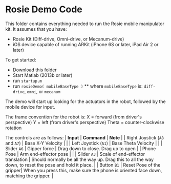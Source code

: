 # Rosie Demo Code

This folder contains everything needed to run the Rosie mobile manipulator kit.  It assumes that you have:
* Rosie Kit (Diff-drive, Omni-drive, or Mecanum-drive)
* iOS device capable of running ARKit (iPhone 6S or later, iPad Air 2 or later)

To get started:
* Download this folder
* Start Matlab (2013b or later)
* run `startup.m`
* run `rosieDemo( mobileBaseType )`
** where `mobileBaseType` is: `diff-drive`, `omni`, or `mecanum`

The demo will start up looking for the actuators in the robot, followed by the mobile device for input.  

The frame convention for the robot is:
X = forward (from driver's perspective)
Y = left (from driver's perspective)
Theta = counter-clockwise rotation

The controls are as follows:
| **Input**       | **Command**     | **Note**  |
| Right Joystick (`A8` and `A7`)  | Base X-Y Velocity |  |
| Left Joystick (`A1`) | Base Theta Velocity |  |
| Slider `A6` | Gipper force | Drag down to close. Drag up to open |
| Phone Pose | Arm end-effector pose |  |
| Slider `A3` | Scale of end-effector translation  | Should normally be all the way up. Drag this to all the way down, to reset the pose and hold it place. |
| Button `B1` | Reset Pose of the gripper| When you press this, make sure the phone is oriented face down, matching the gripper. |
